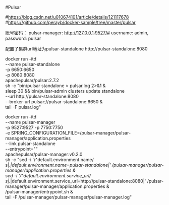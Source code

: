 #Pulsar


#https://blog.csdn.net/u010674101/article/details/121117678
#https://github.com/perayb/docker-sample/tree/master/pulsar

账号密码：
pulsar-manager: http://127.0.0.1:9527/#
username: admin, password: pulsar

配置了集群url地址为pulsar-standalone
http://pulsar-standalone:8080

docker run -itd \
--name pulsar-standalone \
-p 6650:6650 \
-p 8080:8080 \
apachepulsar/pulsar:2.7.2 \
sh -c  "bin/pulsar standalone > pulsar.log 2>&1 & \
sleep 30 && bin/pulsar-admin clusters update standalone \
--url http://pulsar-standalone:8080 \
--broker-url pulsar://pulsar-standalone:6650 & \
tail -F pulsar.log"


docker run -itd \
--name pulsar-manager \
-p 9527:9527 -p 7750:7750 \
-e SPRING_CONFIGURATION_FILE=/pulsar-manager/pulsar-manager/application.properties \
--link pulsar-standalone \
--entrypoint="" \
apachepulsar/pulsar-manager:v0.2.0 \
sh -c  "sed -i '/^default.environment.name/ s|.*|default.environment.name=pulsar-standalone|' /pulsar-manager/pulsar-manager/application.properties & \
sed -i '/^default.environment.service_url/ s|.*|default.environment.service_url=http://pulsar-standalone:8080|' /pulsar-manager/pulsar-manager/application.properties & \
/pulsar-manager/entrypoint.sh & \
tail -F /pulsar-manager/pulsar-manager/pulsar-manager.log"